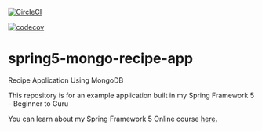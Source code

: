 [![CircleCI](https://circleci.com/gh/seblopez/spring5-mongo-recipe-app.svg?style=svg)](https://circleci.com/gh/seblopez/spring5-mongo-recipe-app)

[![codecov](https://codecov.io/gh/seblopez/spring5-mongo-recipe-app/branch/master/graph/badge.svg)](https://codecov.io/gh/seblopez/spring5-mongo-recipe-app)

# spring5-mongo-recipe-app
Recipe Application Using MongoDB

This repository is for an example application built in my Spring Framework 5 - Beginner to Guru

You can learn about my Spring Framework 5 Online course [here.](http://courses.springframework.guru/p/spring-framework-5-begginer-to-guru/?product_id=363173)
